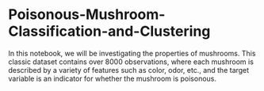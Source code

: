 # Poisonous-Mushroom-Classification-and-Clustering

In this notebook, we will be investigating the properties of mushrooms. This classic dataset contains over 8000 observations, where each mushroom is described by a variety of features such as color, odor, etc., and the target variable is an indicator for whether the mushroom is poisonous.

